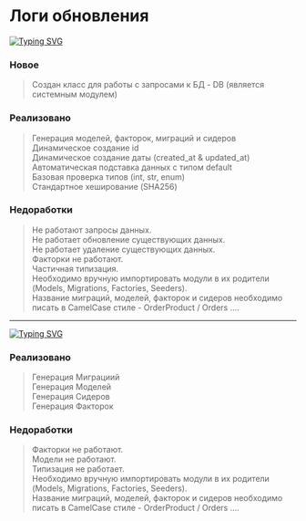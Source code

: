 # Логи обновления

[![Typing SVG](https://readme-typing-svg.herokuapp.com?font=Fira+Code&weight=800&duration=3000&pause=5000&width=640&height=64&lines=Lite+DB+-+Alpha+Version+0.1.0+%7C+09.04.2024)]()

### Новое
> Создан класс для работы с запросами к БД - DB (является системным модулем) </br>

### 

### Реализовано
> Генерация моделей, факторок, миграций и сидеров </br>
> Динамическое создание id </br>
> Динамическое создание даты (created_at & updated_at) </br>
> Автоматическая подставка данных с типом default </br>
> Базовая проверка типов (int, str, enum) </br>
> Стандартное хеширование (SHA256) </br>

### Недоработки
> Не работают запросы данных. </br>
> Не работает обновление существующих данных. </br>
> Не работает удаление существующих данных. </br>
> Факторки не работают. </br>
> Частичная типизация. </br>
> Необходимо вручную импортировать модули в их родители (Models, Migrations, Factories, Seeders). </br>
> Название миграций, моделей, факторок и сидеров необходимо писать в CamelCase стиле - OrderProduct / Orders ....

---

[![Typing SVG](https://readme-typing-svg.herokuapp.com?font=Fira+Code&weight=800&duration=3000&pause=5000&width=640&height=64&lines=Lite+DB+-+Alpha+Version+0.0.5+%7C+08.04.2024)]()

### Реализовано
> Генерация Миграциий </br>
> Генерация Моделей </br> 
> Генерация Сидеров </br>
> Генерация Факторок </br>

### Недоработки
> Факторки не работают. </br>
> Модели не работают. </br>
> Типизация не работает. </br>
> Необходимо вручную импортировать модули в их родители (Models, Migrations, Factories, Seeders). </br>
> Название миграций, моделей, факторок и сидеров необходимо писать в CamelCase стиле - OrderProduct / Orders ....